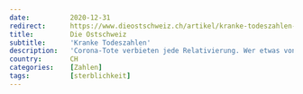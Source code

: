 ```yaml
---
date:          2020-12-31
redirect:      https://www.dieostschweiz.ch/artikel/kranke-todeszahlen-7owJYR9
title:         Die Ostschweiz
subtitle:      'Kranke Todeszahlen'
description:   'Corona-Tote verbieten jede Relativierung. Wer etwas von Verhältnismässigkeit sagt, ist ein Zyniker, der Geld über Gesundheit setzt. Zunächst einmal müssten die Zahlen aber stimmen.'
country:       CH
categories:    [Zahlen]
tags:          [sterblichkeit]
---
```


